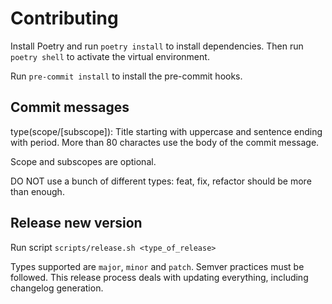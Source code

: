 # Contributing

Install Poetry and run `poetry install` to install dependencies. Then run `poetry shell` to activate the virtual environment.

Run `pre-commit install` to install the pre-commit hooks.

## Commit messages

type(scope/[subscope]): Title starting with uppercase and sentence ending with period.
More than 80 charactes use the body of the commit message.

Scope and subscopes are optional.

DO NOT use a bunch of different types: feat, fix, refactor should be more than enough.

## Release new version

Run script `scripts/release.sh <type_of_release>`

Types supported are `major`, `minor` and `patch`. Semver practices must be followed.
This release process deals with updating everything, including changelog generation.
